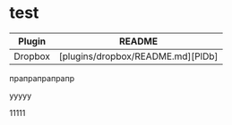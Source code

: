 test
=================

| Plugin | README |
| ------ | ------ |
| Dropbox | [plugins/dropbox/README.md][PlDb] |


прапрапрапрапр


yyyyy

11111